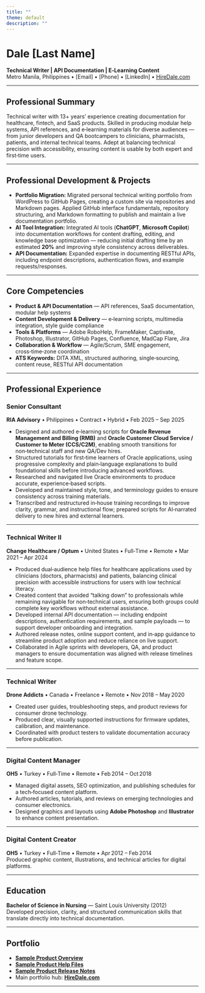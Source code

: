 ```yaml
---
title: ""
theme: default
description: ""
---
```

# Dale [Last Name]  
**Technical Writer | API Documentation | E‑Learning Content**  
Metro Manila, Philippines • [Email] • [Phone] • [LinkedIn] • [HireDale.com](https://hiredale.com)  

---

## **Professional Summary**  
Technical writer with 13+ years’ experience creating documentation for healthcare, fintech, and SaaS products. Skilled in producing modular help systems, API references, and e‑learning materials for diverse audiences — from junior developers and QA bootcampers to clinicians, pharmacists, patients, and internal technical teams. Adept at balancing technical precision with accessibility, ensuring content is usable by both expert and first‑time users.

---

## **Professional Development & Projects**  
- **Portfolio Migration:** Migrated personal technical writing portfolio from WordPress to GitHub Pages, creating a custom site via repositories and Markdown pages. Applied GitHub interface fundamentals, repository structuring, and Markdown formatting to publish and maintain a live documentation portfolio.  
- **AI Tool Integration:** Integrated AI tools (**ChatGPT**, **Microsoft Copilot**) into documentation workflows for content drafting, editing, and knowledge base optimization — reducing initial drafting time by an estimated **20%** and improving style consistency across deliverables.
- **API Documentation:** Expanded expertise in documenting RESTful APIs, including endpoint descriptions, authentication flows, and example requests/responses.

---

## **Core Competencies**  
- **Product & API Documentation** — API references, SaaS documentation, modular help systems  
- **Content Development & Delivery** — e‑learning scripts, multimedia integration, style guide compliance  
- **Tools & Platforms** — Adobe RoboHelp, FrameMaker, Captivate, Photoshop, Illustrator, GitHub Pages, Confluence, MadCap Flare, Jira  
- **Collaboration & Workflow** — Agile/Scrum, SME engagement, cross‑time‑zone coordination  
- **ATS Keywords:** DITA XML, structured authoring, single‑sourcing, content reuse, RESTful API documentation  

---

## **Professional Experience**  

### **Senior Consultant**  
**RIA Advisory** • Philippines • Contract • Hybrid • Feb 2025 – Sep 2025  
- Designed and authored e‑learning scripts for **Oracle Revenue Management and Billing (RMB)** and **Oracle Customer Cloud Service / Customer to Meter (CCS/C2M)**, enabling smooth transitions for non‑technical staff and new QA/Dev hires.  
- Structured tutorials for first‑time learners of Oracle applications, using progressive complexity and plain‑language explanations to build foundational skills before introducing advanced workflows.  
- Researched and navigated live Oracle environments to produce accurate, experience‑based scripts.  
- Developed and maintained style, tone, and terminology guides to ensure consistency across training materials.  
- Transcribed and restructured in‑house training recordings to improve clarity, grammar, and instructional flow; prepared scripts for AI‑narrated delivery to new hires and external learners.  

---

### **Technical Writer II**  
**Change Healthcare / Optum** • United States • Full‑Time • Remote • Mar 2021 – Apr 2024  
- Produced dual‑audience help files for healthcare applications used by clinicians (doctors, pharmacists) and patients, balancing clinical precision with accessible instructions for users with low technical literacy.  
- Created content that avoided “talking down” to professionals while remaining navigable for non‑technical users, ensuring both groups could complete key workflows without external assistance.  
- Developed internal API documentation — including endpoint descriptions, authentication requirements, and sample payloads — to support developer onboarding and integration.  
- Authored release notes, online support content, and in‑app guidance to streamline product adoption and reduce reliance on live support.  
- Collaborated in Agile sprints with developers, QA, and product managers to ensure documentation was aligned with release timelines and feature scope.

---

### **Technical Writer**  
**Drone Addicts** • Canada • Freelance • Remote • Nov 2018 – May 2020 
- Created user guides, troubleshooting steps, and product reviews for consumer drone technology.  
- Produced clear, visually supported instructions for firmware updates, calibration, and maintenance.  
- Coordinated with product testers to validate documentation accuracy before publication.

---

### **Digital Content Manager**  
**OH5** • Turkey • Full‑Time • Remote • Feb 2014 – Oct 2018  
- Managed digital assets, SEO optimization, and publishing schedules for a tech‑focused content platform.  
- Authored articles, tutorials, and reviews on emerging technologies and consumer electronics.  
- Designed graphics and layouts using **Adobe Photoshop** and **Illustrator** to enhance content presentation.

---

### **Digital Content Creator**  
**OH5** • Turkey • Full‑Time • Remote • Apr 2012 – Feb 2014  
Produced graphic content, illustrations, and technical articles for digital platforms.

---

## **Education**  
**Bachelor of Science in Nursing** — Saint Louis University (2012)  
Developed precision, clarity, and structured communication skills that translate directly into technical documentation.

---

## **Portfolio**  
- [**Sample Product Overview**](https://hiredale.github.io/daleydose/)  
- [**Sample Product Help Files**](https://hiredale.github.io/daleydose/help-files)  
- [**Sample Product Release Notes**](https://hiredale.github.io/daleydose/release-notes-v1.4)  
- Main portfolio hub: [**HireDale.com**](https://hiredale.com)

---
